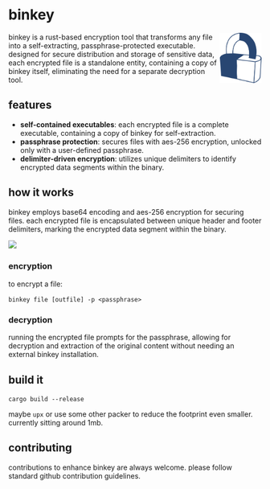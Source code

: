 # binkey
<img src="assets/icon.svg" height="100" align="right" />
binkey is a rust-based encryption tool that transforms any file into a self-extracting, passphrase-protected executable. designed for secure distribution and storage of sensitive data, each encrypted file is a standalone entity, containing a copy of binkey itself, eliminating the need for a separate decryption tool.

## features
- **self-contained executables**: each encrypted file is a complete executable, containing a copy of binkey for self-extraction.
- **passphrase protection**: secures files with aes-256 encryption, unlocked only with a user-defined passphrase.
- **delimiter-driven encryption**: utilizes unique delimiters to identify encrypted data segments within the binary.

## how it works
binkey employs base64 encoding and aes-256 encryption for securing files. each encrypted file is encapsulated between unique header and footer delimiters, marking the encrypted data segment within the binary.

<p><img src="https://owij9.s3.amazonaws.com/zAKDMrkgN.png" height="450"/></p>

### encryption
to encrypt a file:
```
binkey file [outfile] -p <passphrase>
```

### decryption
running the encrypted file prompts for the passphrase, allowing for decryption and extraction of the original content without needing an external binkey installation.

## build it
```
cargo build --release
```

maybe `upx` or use some other packer to reduce the footprint even smaller. currently sitting around 1mb.

## contributing
contributions to enhance binkey are always welcome. please follow standard github contribution guidelines.

